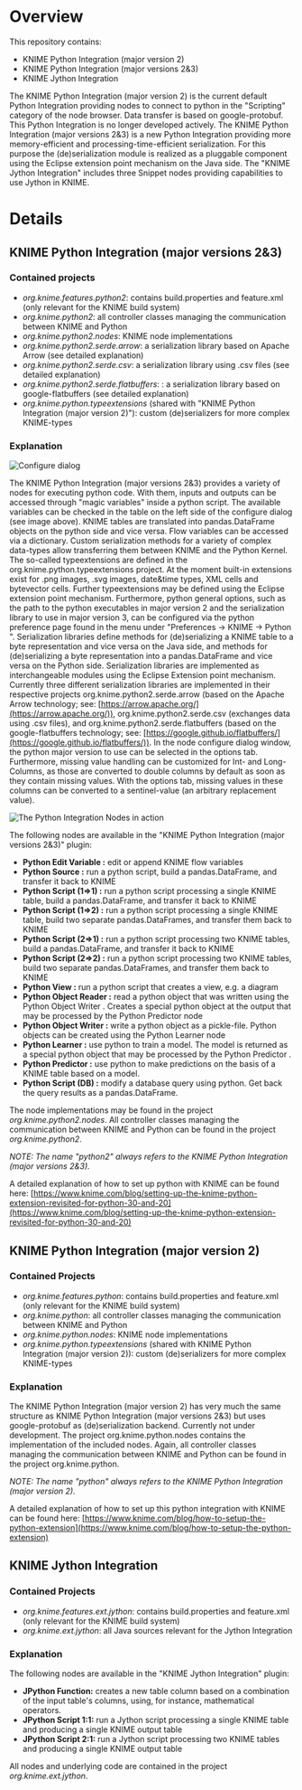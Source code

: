 # Overview

This repository contains:

* KNIME Python Integration (major version 2)
* KNIME Python Integration (major versions 2&3)
* KNIME Jython Integration

The KNIME Python Integration (major version 2) is the current default Python Integration providing nodes to connect to python in the "Scripting" category of the node browser. Data transfer is based on google-protobuf. This Python Integration is no longer developed actively.
The KNIME Python Integration (major versions 2&3) is a new Python Integration providing more memory-efficient and processing-time-efficient serialization. For this purpose the (de)serialization module is realized as a pluggable component using the Eclipse extension point mechanism on the Java side.
The "KNIME Jython Integration" includes three Snippet nodes providing capabilities to use Jython in KNIME.

# Details

## KNIME Python Integration (major versions 2&3)

### Contained projects

* *org.knime.features.python2*: contains build.properties and feature.xml (only relevant for the KNIME build system)
* *org.knime.python2*: all controller classes managing the communication between KNIME and Python
* *org.knime.python2.nodes*: KNIME node implementations
* *org.knime.python2.serde.arrow*: a serialization library based on Apache Arrow (see detailed explanation)
* *org.knime.python2.serde.csv*: a serialization library using .csv files (see detailed explanation)
* *org.knime.python2.serde.flatbuffers*: : a serialization library based on google-flatbuffers (see detailed explanation)
* *org.knime.python.typeextensions* (shared with "KNIME Python Integration (major version 2)"): custom (de)serializers for more complex KNIME-types

### Explanation

![Configure dialog](https://bitbucket.org/KNIME/knime-python/raw/master/res/python_node_configure.png)

The KNIME Python Integration (major versions 2&3) provides a variety of nodes for executing python code.  With them, inputs and outputs can be accessed through "magic variables" inside a python script. The available variables can be checked in the table on the left side of the configure dialog (see image above). KNIME tables are translated into pandas.DataFrame objects
on the python side and vice versa. Flow variables can be accessed via a dictionary. Custom serialization methods for a variety of complex data-types allow transferring them between KNIME and the Python Kernel. The so-called typeextensions are defined in the org.knime.python.typeextensions project. At the moment built-in extensions exist for .png images, .svg images, date&time types, XML cells and bytevector cells. Further typeextensions may be defined using the Eclipse extension point mechanism.
Furthermore, python general options, such as the path to the python executables in major version 2 and the serialization library to use in major version 3, can be configured via the python preference page found in the menu under "Preferences -> KNIME -> Python ". Serialization libraries define methods for (de)serializing a KNIME table to a byte representation and vice versa on the Java side, and methods for (de)serializing a byte representation into a pandas.DataFrame and vice versa on the Python side. Serialization libraries are implemented as interchangeable modules using the Eclipse Extension point mechanism. Currently three different serialization libraries are implemented in their respective projects org.knime.python2.serde.arrow (based on the Apache Arrow technology; see: [https://arrow.apache.org/](https://arrow.apache.org/)), org.knime.python2.serde.csv (exchanges data using .csv files), and org.knime.python2.serde.flatbuffers (based on the google-flatbuffers technology; see: [https://google.github.io/flatbuffers/](https://google.github.io/flatbuffers/)).
In the node configure dialog window, the python major version to use can be selected in the options tab. Furthermore, missing value handling can be customized for Int- and Long-Columns, as those are converted to double columns by default as soon as they contain missing values. With the options tab, missing values in these columns can be converted to a sentinel-value (an arbitrary replacement value).

![The Python Integration Nodes in action](https://bitbucket.org/KNIME/knime-python/raw/master/res/python_example_workflow.png)

The following nodes are available in the "KNIME Python Integration (major versions 2&3)" plugin:

* **Python Edit Variable :** edit or append KNIME flow variables
* **Python Source :** run a python script, build a pandas.DataFrame, and transfer it back to KNIME
* **Python Script (1⇒1) :** run a python script processing a single KNIME table, build a pandas.DataFrame, and transfer it back to KNIME
* **Python Script (1⇒2) :** run a python script processing a single KNIME table, build two separate pandas.DataFrames, and transfer them back to KNIME
* **Python Script (2⇒1) :** run a python script processing two KNIME tables, build a pandas.DataFrame, and transfer it back to KNIME
* **Python Script (2⇒2) :** run a python script processing two KNIME tables, build two separate pandas.DataFrames, and transfer them back to KNIME
* **Python View :** run a python script that creates a view, e.g. a diagram
* **Python Object Reader :** read a python object that was written using the Python Object Writer . Creates a special python object at the output that may be processed by the Python Predictor  node
* **Python Object Writer :** write a python object as a pickle-file. Python objects can be created using the Python Learner  node
* **Python Learner :** use python to train a model. The model is returned as a special python object that may be processed by the Python Predictor .
* **Python Predictor :** use python to make predictions on the basis of a KNIME table based on a model.
* **Python Script (DB) :** modify a database query using python. Get back the query results as a pandas.DataFrame.

The node implementations may be found in the project *org.knime.python2.nodes*. All controller classes managing the communication between KNIME and Python can be found in the project *org.knime.python2*.

*NOTE: The name "python2" always refers to the KNIME Python Integration (major versions 2&3).*

A detailed explanation of how to set up python with KNIME can be found here: [https://www.knime.com/blog/setting-up-the-knime-python-extension-revisited-for-python-30-and-20](https://www.knime.com/blog/setting-up-the-knime-python-extension-revisited-for-python-30-and-20) 

## KNIME Python Integration (major version 2)

### Contained Projects

* *org.knime.features.python*: contains build.properties and feature.xml (only relevant for the KNIME build system)
* *org.knime.python*: all controller classes managing the communication between KNIME and Python
* *org.knime.python.nodes*: KNIME node implementations
* *org.knime.python.typeextensions* (shared with KNIME Python Integration (major version 2)): custom (de)serializers for more complex KNIME-types

### Explanation

The KNIME Python Integration (major version 2) has very much the same structure as KNIME Python Integration (major versions 2&3) but uses google-protobuf as (de)serialization backend. Currently not under development. The project org.knime.python.nodes contains the implementation of the included nodes. Again, all controller classes managing the communication between KNIME and Python can be found in the project org.knime.python.

*NOTE: The name "python" always refers to the KNIME Python Integration (major version 2).*

A detailed explanation of how to set up this python integration with KNIME can be found here: [https://www.knime.com/blog/how-to-setup-the-python-extension](https://www.knime.com/blog/how-to-setup-the-python-extension) 

## KNIME Jython Integration

### Contained Projects
* *org.knime.features.ext.jython*: contains build.properties and feature.xml (only relevant for the KNIME build system)
* *org.knime.ext.jython*: all Java sources relevant for the Jython Integration

### Explanation

The following nodes are available in the "KNIME Jython Integration" plugin:
* **JPython Function:** creates a new table column based on a combination of the input table's columns, using, for instance, mathematical operators.
* **JPython Script 1:1:** run a Jython script processing a single KNIME table and producing a single KNIME output table
* **JPython Script 2:1:** run a Jython script processing two KNIME tables and producing a single KNIME output table

All nodes and underlying code are contained in the project *org.knime.ext.jython*.

